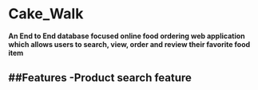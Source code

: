 # Cake_Walk

**An End to End database focused online food ordering web application which allows users to search, view, order and review their favorite food item**

##Features
  -Product search feature
  -
